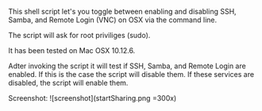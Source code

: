 This shell script let's you toggle between enabling and disabling SSH, Samba, and Remote Login (VNC) on OSX via the command line.

The script will ask for root priviliges (sudo).

It has been tested on Mac OSX 10.12.6.

Adter invoking the script it will test if SSH, Samba, and Remote Login are enabled. If this is the case the script will disable them. If these services are disabled, the script will enable them.

Screenshot:
![screenshot](startSharing.png =300x)
